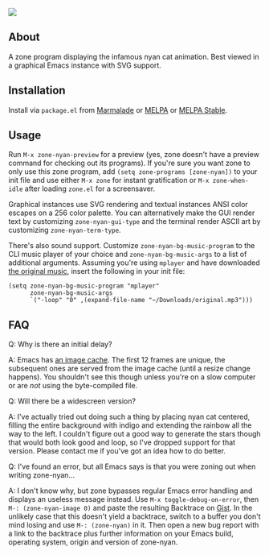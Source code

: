 ![][image]

## About

A zone program displaying the infamous nyan cat animation.  Best
viewed in a graphical Emacs instance with SVG support.

## Installation

Install via `package.el` from [Marmalade] or [MELPA] or [MELPA Stable].

## Usage

Run `M-x zone-nyan-preview` for a preview (yes, zone doesn't have a
preview command for checking out its programs).  If you're sure you
want zone to only use this zone program, add `(setq zone-programs
[zone-nyan])` to your init file and use either `M-x zone` for instant
gratification or `M-x zone-when-idle` after loading `zone.el` for a
screensaver.

Graphical instances use SVG rendering and textual instances ANSI color
escapes on a 256 color palette.  You can alternatively make the GUI
render text by customizing `zone-nyan-gui-type` and the terminal
render ASCII art by customizing `zone-nyan-term-type`.

There's also sound support.  Customize `zone-nyan-bg-music-program` to
the CLI music player of your choice and `zone-nyan-bg-music-args` to a
list of additional arguments.  Assuming you're using `mplayer` and
have downloaded [the original music], insert the following in your
init file:

    (setq zone-nyan-bg-music-program "mplayer"
          zone-nyan-bg-music-args
          `("-loop" "0" ,(expand-file-name "~/Downloads/original.mp3")))

## FAQ

Q: Why is there an initial delay?

A: Emacs has [an image cache].  The first 12 frames are unique, the
subsequent ones are served from the image cache (until a resize change
happens).  You shouldn't see this though unless you're on a slow
computer or are *not* using the byte-compiled file.

Q: Will there be a widescreen version?

A: I've actually tried out doing such a thing by placing nyan cat
centered, filling the entire background with indigo and extending the
rainbow all the way to the left.  I couldn't figure out a good way to
generate the stars though that would both look good and loop, so I've
dropped support for that version.  Please contact me if you've got an
idea how to do better.

Q: I've found an error, but all Emacs says is that you were zoning out
when writing zone-nyan...

A: I don't know why, but zone bypasses regular Emacs error handling
and displays an useless message instead.  Use `M-x
toggle-debug-on-error`, then `M-: (zone-nyan-image 0)` and paste the
resulting Backtrace on [Gist].  In the unlikely case that this doesn't
yield a backtrace, switch to a buffer you don't mind losing and use
`M-: (zone-nyan)` in it.  Then open a new bug report with a link to
the backtrace plus further information on your Emacs build, operating
system, origin and version of zone-nyan.

[image]: img/screencast.gif
[Marmalade]: https://marmalade-repo.org/
[MELPA]: https://melpa.org/
[MELPA Stable]: https://stable.melpa.org
[the original music]: http://www.nyan.cat/music/original.mp3
[an image cache]: https://www.gnu.org/software/emacs/manual/html_node/elisp/Image-Cache.html
[Gist]: https://gist.github.com/
